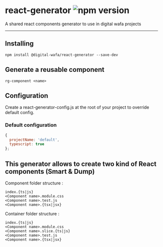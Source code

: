 <!-- ![wafa react generator ](images/logo.png) -->
# react-generator  ![npm version](https://img.shields.io/npm/v/@digital-wafa/react-generator)

A shared react components generator to use in digital wafa projects

***

## Installing

```
npm install @digital-wafa/react-generator --save-dev
```

## Generate a reusable component

```
rg-component <name>
```

## Configuration

Create a react-generator-config.js at the root of your project to override default config.

### Default configuration

``` javascript
{
  projectName: 'default',
  typescript: true
};

```

## This generator allows to create two kind of React components (Smart & Dump)

Component folder structure :

```
index.{ts|js}
<Component name>.module.css
<Component name>.test.js
<Component name>.{tsx|jsx}
```

Container folder structure :

```
index.{ts|js}
<Component name>.module.css
<Component name>.slice.{ts|js}
<Component name>.test.js
<Component name>.{tsx|jsx}
```

